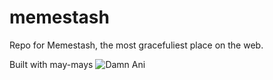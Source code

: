 # memestash
Repo for Memestash, the most gracefuliest place on the web.

Built with may-mays
![Damn Ani](https://i.redd.it/zd0ksv8ezpry.png)
